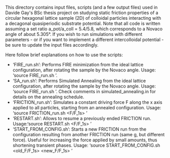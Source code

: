 This directory contains input files, scripts (and a few output files) used in Davide Gay's BSc thesis project
on studying static friction properties of a circular hexagonal lattice sample (2D) of colloidal particles
interacting with a decagonal quasiperiodic substrate potential.
Note that all code is written assuming a set ratio
a_pot/a_coll = 5.4/5.8, which corresponds to a Novaco angle of about 5.305°.
If you wish to run simulations with different parameters - or if you want to implement
a different intercolloidal potential - be sure to update the input files accordingly.

Here follow brief explanations on how to use the scripts:
- ‘FIRE_run.sh’:
Performs FIRE minimization from the ideal lattice configuration, after rotating the sample by the Novaco angle.
Usage: ‘source FIRE_run.sh <g>’.
- ‘SA_run.sh’:
Performs Simulated Annealing from the ideal lattice configuration, after rotating the sample by the Novaco angle.
Usage: ‘source FIRE_run.sh <g>’.
Check comments in simulated_annealing.in for details on the annealing schedule.
- ‘FRICTION_run.sh’:
Simulates a constant driving force F along the x axis applied to all particles,
starting from an annealed configuration.
Usage: ‘source FRICTION_run.sh <g> <F/F_1s> <timesteps>’
- ‘RESTART.sh’:
Allows to resume a previously ended FRICTION run.
Usage:‘source RESTART.sh <g> <F/F_1s> <timesteps>’
- ‘START_FROM_CONFIG.sh’:
Starts a new FRICTION run from the configuration resulting from another FRICTION run
(same g, but different force). Useful for increasing the force applied by small amounts,
thus shortening transient phases.
Usage: ‘source START_FROM_CONFIG.sh <g> <old_F/F_1s> <new_F/F_1s> <timesteps>’
